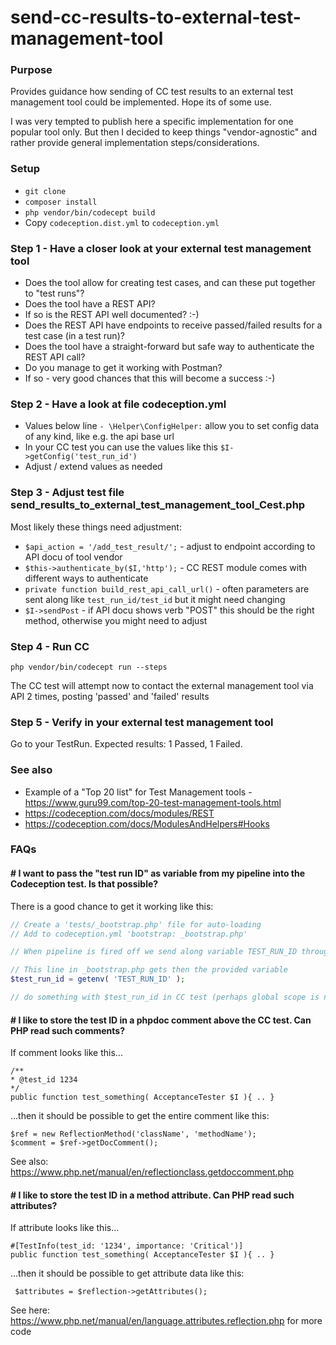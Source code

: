 # send-cc-results-to-external-test-management-tool

### Purpose
Provides guidance how sending of CC test results to an external test management tool could be implemented. Hope its of some use.

I was very tempted to publish here a specific implementation for one popular tool only.
But then I decided to keep things "vendor-agnostic" and rather provide general implementation steps/considerations.

### Setup
- `git clone`
- `composer install`
- `php vendor/bin/codecept build`
- Copy `codeception.dist.yml` to `codeception.yml`

### Step 1 - Have a closer look at your external test management tool
- Does the tool allow for creating test cases, and can these put together to "test runs"?
- Does the tool have a REST API?
- If so is the REST API well documented? :-)
- Does the REST API have endpoints to receive passed/failed results for a test case (in a test run)?
- Does the tool have a straight-forward but safe way to authenticate the REST API call?
- Do you manage to get it working with Postman?
- If so - very good chances that this will become a success :-)

### Step 2 - Have a look at file codeception.yml
- Values below line `- \Helper\ConfigHelper:` allow you to set config data of any kind, like e.g. the api base url
- In your CC test you can use the values like this `$I->getConfig('test_run_id')`
- Adjust / extend values as needed

### Step 3 - Adjust test file send_results_to_external_test_management_tool_Cest.php
Most likely these things need adjustment:
- `$api_action = '/add_test_result/';` - adjust to endpoint according to API docu of tool vendor
- `$this->authenticate_by($I,'http');` - CC REST module comes with different ways to authenticate
- `private function build_rest_api_call_url()` - often parameters are sent along like `test_run_id/test_id` but it might need changing
- `$I->sendPost` - if API docu shows verb "POST" this should be the right method, otherwise you might need to adjust

### Step 4 - Run CC
`php vendor/bin/codecept run --steps`

The CC test will attempt now to contact the external management tool via API 2 times, posting 'passed' and 'failed' results


### Step 5 - Verify in your external test management tool
Go to your TestRun.
Expected results: 1 Passed, 1 Failed.

### See also
- Example of a "Top 20 list" for Test Management tools - https://www.guru99.com/top-20-test-management-tools.html
- https://codeception.com/docs/modules/REST
- https://codeception.com/docs/ModulesAndHelpers#Hooks

### FAQs
#### # I want to pass the "test run ID" as variable from my pipeline into the Codeception test. Is that possible?
There is a good chance to get it working like this:
```php
// Create a 'tests/_bootstrap.php' file for auto-loading
// Add to codeception.yml 'bootstrap: _bootstrap.php'

// When pipeline is fired off we send along variable TEST_RUN_ID through pipeline UI

// This line in _bootstrap.php gets then the provided variable
$test_run_id = getenv( 'TEST_RUN_ID' );

// do something with $test_run_id in CC test (perhaps global scope is needed)
```

#### # I like to store the test ID in a phpdoc comment above the CC test. Can PHP read such comments?

If comment looks like this...
```
/**
* @test_id 1234
*/
public function test_something( AcceptanceTester $I ){ .. }
```
...then it should be possible to get the entire comment like this:
```
$ref = new ReflectionMethod('className', 'methodName');
$comment = $ref->getDocComment();
```
See also: https://www.php.net/manual/en/reflectionclass.getdoccomment.php

#### # I like to store the test ID in a method attribute. Can PHP read such attributes?

If attribute looks like this...
```
#[TestInfo(test_id: '1234', importance: 'Critical')]
public function test_something( AcceptanceTester $I ){ .. }
```

...then it should be possible to get attribute data like this:

` $attributes = $reflection->getAttributes();`

See here: https://www.php.net/manual/en/language.attributes.reflection.php for more code
